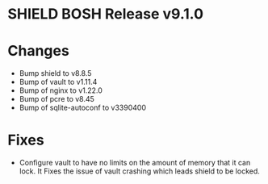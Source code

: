 # SHIELD BOSH Release v9.1.0 

# Changes
* Bump shield to v8.8.5
* Bump of vault to v1.11.4
* Bump of nginx to v1.22.0
* Bump of pcre to v8.45
* Bump of sqlite-autoconf to v3390400

# Fixes
* Configure vault to have no limits on the amount of memory that it can lock. It Fixes the issue of vault crashing which leads shield to be locked.

